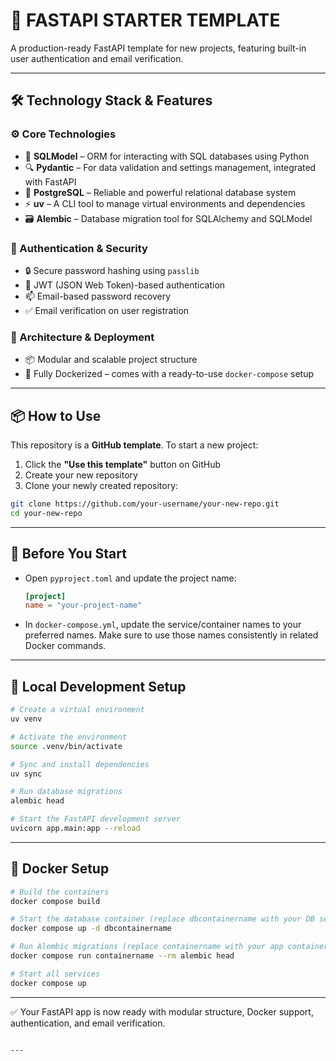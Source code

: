 # 🚀 FASTAPI STARTER TEMPLATE

A production-ready FastAPI template for new projects, featuring built-in user authentication and email verification.

---

## 🛠️ Technology Stack & Features

### ⚙️ Core Technologies

- 🧰 **SQLModel** – ORM for interacting with SQL databases using Python  
- 🔍 **Pydantic** – For data validation and settings management, integrated with FastAPI  
- 💾 **PostgreSQL** – Reliable and powerful relational database system 
- ⚡ **uv** – A CLI tool to manage virtual environments and dependencies  
- 🗃️ **Alembic** – Database migration tool for SQLAlchemy and SQLModel   

### 🔐 Authentication & Security

- 🔒 Secure password hashing using `passlib`  
- 🔑 JWT (JSON Web Token)-based authentication  
- 📫 Email-based password recovery  
- ✅ Email verification on user registration  

### 🧱 Architecture & Deployment

- 📦 Modular and scalable project structure  
- 🐳 Fully Dockerized – comes with a ready-to-use `docker-compose` setup  

---

## 📦 How to Use

This repository is a **GitHub template**. To start a new project:

1. Click the **"Use this template"** button on GitHub  
2. Create your new repository  
3. Clone your newly created repository:

```bash
git clone https://github.com/your-username/your-new-repo.git
cd your-new-repo
````

---

## 📝 Before You Start

* Open `pyproject.toml` and update the project name:

  ```toml
  [project]
  name = "your-project-name"
  ```

* In `docker-compose.yml`, update the service/container names to your preferred names.
  Make sure to use those names consistently in related Docker commands.

---

## 🔧 Local Development Setup

```bash
# Create a virtual environment
uv venv

# Activate the environment
source .venv/bin/activate

# Sync and install dependencies
uv sync

# Run database migrations
alembic head

# Start the FastAPI development server
uvicorn app.main:app --reload
```

---

## 🐳 Docker Setup

```bash
# Build the containers
docker compose build

# Start the database container (replace dbcontainername with your DB service name)
docker compose up -d dbcontainername

# Run Alembic migrations (replace containername with your app container name)
docker compose run containername --rm alembic head

# Start all services
docker compose up
```

---

✅ Your FastAPI app is now ready with modular structure, Docker support, authentication, and email verification.

```

---
```
